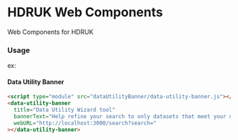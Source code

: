 # HDRUK Web Components

Web Components for HDRUK

### Usage

ex:

#### Data Utility Banner

```html
<script type="module" src="dataUtilityBanner/data-utility-banner.js"></script>
<data-utility-banner
  title="Data Utility Wizard tool"
  bannerText="Help refine your search to only datasets that meet your data utility requirements"
  webURL="http://localhost:3000/search?search="
></data-utility-banner>
```
